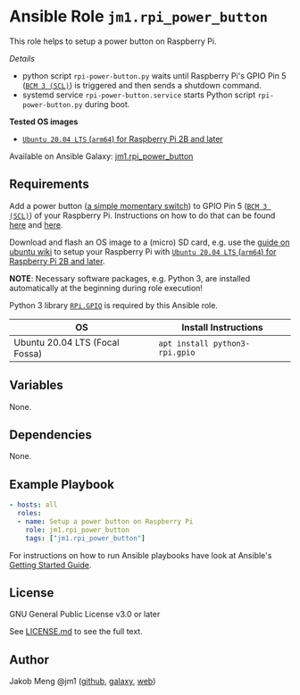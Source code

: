 # Ansible Role `jm1.rpi_power_button`

This role helps to setup a power button on Raspberry Pi.

*Details*
- python script `rpi-power-button.py` waits until Raspberry Pi's GPIO Pin 5 ([`BCM 3 (SCL)`](https://pinout.xyz/pinout/pin5_gpio3))
  is triggered and then sends a shutdown command.
- systemd service `rpi-power-button.service` starts Python script `rpi-power-button.py` during boot.

**Tested OS images**
- [`Ubuntu 20.04 LTS` (`arm64`) for Raspberry Pi 2B and later](http://cdimage.ubuntu.com/releases/20.04/release/)

Available on Ansible Galaxy: [jm1.rpi_power_button](https://galaxy.ansible.com/jm1/rpi_power_button)

## Requirements

Add a power button ([a simple momentary switch](https://learn.sparkfun.com/tutorials/switch-basics/all)) to
GPIO Pin 5 ([`BCM 3 (SCL)`](https://pinout.xyz/pinout/pin5_gpio3)) of your Raspberry Pi. Instructions on how
to do that can be found [here](https://howchoo.com/g/mwnlytk3zmm/how-to-add-a-power-button-to-your-raspberry-pi)
and [here](https://www.raspberrypi.org/forums/viewtopic.php?t=24682).

Download and flash an OS image to a (micro) SD card,
e.g. use the [guide on ubuntu wiki](https://wiki.ubuntu.com/ARM/RaspberryPi) to setup your Raspberry Pi with
[`Ubuntu 20.04 LTS` (`arm64`) for Raspberry Pi 2B and later](http://cdimage.ubuntu.com/releases/20.04/release/).

**NOTE**: Necessary software packages, e.g. Python 3, are installed automatically at the beginning during role execution!

Python 3 library [`RPi.GPIO`](https://pypi.org/project/RPi.GPIO/) is required by this Ansible role.

| OS                             | Install Instructions           |
| ------------------------------ | ------------------------------ |
| Ubuntu 20.04 LTS (Focal Fossa) | `apt install python3-rpi.gpio` |

## Variables

None.

## Dependencies

None.

## Example Playbook

```yml
- hosts: all
  roles:
  - name: Setup a power button on Raspberry Pi
    role: jm1.rpi_power_button
    tags: ["jm1.rpi_power_button"]
```

For instructions on how to run Ansible playbooks have look at Ansible's
[Getting Started Guide](https://docs.ansible.com/ansible/latest/network/getting_started/first_playbook.html).

## License

GNU General Public License v3.0 or later

See [LICENSE.md](LICENSE.md) to see the full text.

## Author

Jakob Meng
@jm1 ([github](https://github.com/jm1), [galaxy](https://galaxy.ansible.com/jm1), [web](http://www.jakobmeng.de))
